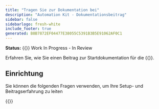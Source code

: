 ```yaml
---
title: "Tragen Sie zur Dokumentation bei"
description: "Automation Kit - Dokumentationsbeitrag"
sidebar: false
sidebarlogo: fresh-white
include_footer: true
generated: B8B7872EF04477E38055C5391B3B5E91062AF0C1
---
```


**Status:** {{<externalImage src="https://github.githubassets.com/images/icons/emoji/unicode/1f6a7.png" size="16x16" text="Construction Icon">}} Work In Progress - In Review

Erfahren Sie, wie Sie einen Beitrag zur Startdokumentation für die {{<product-name>}}.

## Einrichtung

Sie können die folgenden Fragen verwenden, um Ihre Setup- und Beitragserfahrung zu leiten

{{<questions name="/content/de/contribution/documentation.json" completed="Vielen Dank für das Ausfüllen der Setup-Fragen" shownavigationbuttons="false" locale="de">}}
